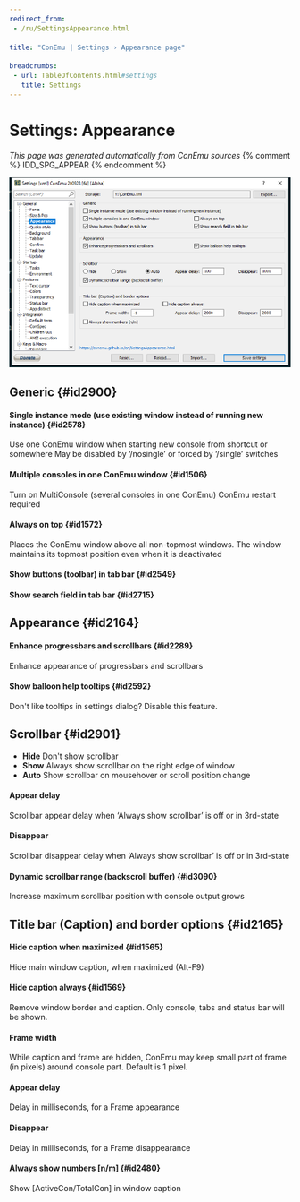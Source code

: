 ```yaml
---
redirect_from:
 - /ru/SettingsAppearance.html

title: "ConEmu | Settings › Appearance page"

breadcrumbs:
 - url: TableOfContents.html#settings
   title: Settings
---
```


# Settings: Appearance

*This page was generated automatically from ConEmu sources*
{% comment %} IDD_SPG_APPEAR {% endcomment %}

![ConEmu Settings: Appearance](/img/Settings-Appearance.png)



## Generic  {#id2900}

#### Single instance mode (use existing window instead of running new instance)  {#id2578}
Use one ConEmu window when starting new console from shortcut or somewhere May be disabled by ‘/nosingle’ or forced by ‘/single’ switches

#### Multiple consoles in one ConEmu window  {#id1506}
Turn on MultiConsole (several consoles in one ConEmu) ConEmu restart required

#### Always on top  {#id1572}
Places the ConEmu window above all non-topmost windows. The window maintains its topmost position even when it is deactivated

#### Show buttons (toolbar) in tab bar  {#id2549}


#### Show search field in tab bar  {#id2715}




## Appearance  {#id2164}

#### Enhance progressbars and scrollbars  {#id2289}
Enhance appearance of progressbars and scrollbars

#### Show balloon help tooltips  {#id2592}
Don't like tooltips in settings dialog? Disable this feature.



## Scrollbar  {#id2901}




* **Hide** Don't show scrollbar
* **Show** Always show scrollbar on the right edge of window
* **Auto** Show scrollbar on mousehover or scroll position change




#### Appear delay
Scrollbar appear delay when ‘Always show scrollbar’ is off or in 3rd-state

#### Disappear
Scrollbar disappear delay when ‘Always show scrollbar’ is off or in 3rd-state

#### Dynamic scrollbar range (backscroll buffer)  {#id3090}
Increase maximum scrollbar position with console output grows



## Title bar (Caption) and border options  {#id2165}

#### Hide caption when maximized  {#id1565}
Hide main window caption, when maximized (Alt-F9)

#### Hide caption always  {#id1569}
Remove window border and caption. Only console, tabs and status bar will be shown.

#### Frame width
While caption and frame are hidden, ConEmu may keep small part of frame (in pixels) around console part. Default is 1 pixel.

#### Appear delay
Delay in milliseconds, for a Frame appearance

#### Disappear
Delay in milliseconds, for a Frame disappearance

#### Always show numbers [n/m]  {#id2480}
Show [ActiveCon/TotalCon] in window caption



